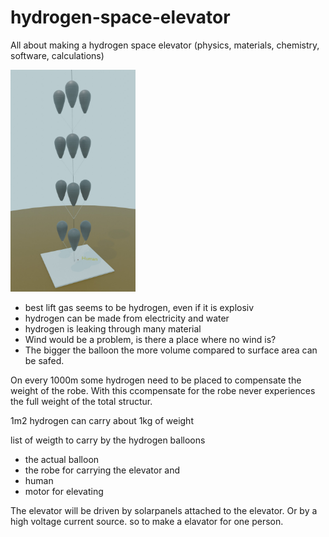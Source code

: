 # hydrogen-space-elevator
All about making a hydrogen space elevator (physics, materials, chemistry, software, calculations)

<img src="https://github.com/lukaspfitscher/hydrogen-space-elevator/blob/main/image.jpg" alt="drawing" width="200"/>

- best lift gas seems to be hydrogen, even if it is explosiv
- hydrogen can be made from electricity and water
- hydrogen is leaking through many material
- Wind would be a problem, is there a place where no wind is?
- The bigger the balloon the more volume compared to surface area can be safed.

On every 1000m some hydrogen need to be placed to compensate the weight of the robe. 
With this ccompensate for the robe never experiences the full weight of the total structur.

1m2 hydrogen can carry about 1kg of weight

list of weigth to carry by the hydrogen balloons
- the actual balloon
- the robe for carrying the elevator and
- human
- motor for elevating

The elevator will be driven by solarpanels attached to the elevator. Or by a high voltage current source. 
so to make a elavator for one person.

